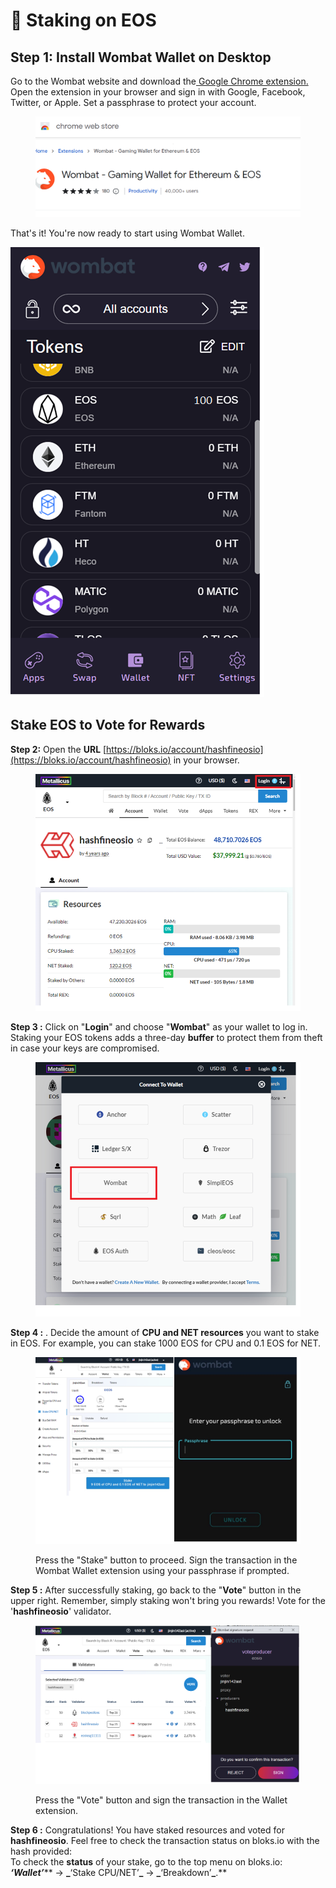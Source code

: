 # 🍆 Staking on EOS

## **Step 1: Install Wombat Wallet on Desktop**

Go to the Wombat website and download the[ Google Chrome extension.](https://chrome.google.com/webstore/detail/wombat-gaming-wallet-for/amkmjjmmflddogmhpjloimipbofnfjih) \
Open the extension in your browser and sign in with Google, Facebook, Twitter, or Apple. Set a passphrase to protect your account.

<figure><img src="../.gitbook/assets/image (6) (1).png" alt=""><figcaption></figcaption></figure>

That's it! You're now ready to start using Wombat Wallet.

![](<../.gitbook/assets/image (3) (2).png>)

## **Stake EOS to Vote for Rewards**

**Step 2:**  Open the **URL** [https://bloks.io/account/hashfineosio](https://bloks.io/account/hashfineosio) in your browser.

<figure><img src="../.gitbook/assets/image (5) (1) (2) (1).png" alt=""><figcaption></figcaption></figure>

**Step 3 :** Click on "**Login**" and choose "**Wombat**" as your wallet to log in. Staking your EOS tokens adds a three-day **buffer** to protect them from theft in case your keys are compromised.

<figure><img src="../.gitbook/assets/image (7) (1).png" alt=""><figcaption></figcaption></figure>

**Step 4 :** . Decide the amount of **CPU and NET resources** you want to stake in EOS. For example, you can stake 1000 EOS for CPU and 0.1 EOS for NET.&#x20;

<figure><img src="../.gitbook/assets/image (1) (2).png" alt="Press the &#x22;Stake&#x22; button to proceed. Sign the transaction in the Wombat Wallet extension using your passphrase if prompted."><figcaption><p>Press the "Stake" button to proceed. Sign the transaction in the Wombat Wallet extension using your passphrase if prompted.</p></figcaption></figure>

**Step 5 :** After successfully staking, go back to the "**Vote**" button in the upper right. Remember, simply staking won't bring you rewards!   Vote for the '**hashfineosio**' validator.

<figure><img src="../.gitbook/assets/image (22) (1).png" alt=""><figcaption><p>Press the "Vote" button and sign the transaction in the Wallet extension.</p></figcaption></figure>

**Step 6 :**  Congratulations! You have staked resources and voted for **hashfineosio**. Feel free to check the transaction status on bloks.io with the hash provided:\
To check the **status** of your stake, go to the top menu on bloks.io: _**‘Wallet’**_** → **_**‘Stake CPU/NET’**_** → **_**‘Breakdown’**_**.**

